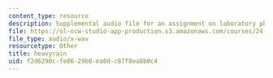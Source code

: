 ```yaml
---
content_type: resource
description: Supplemental audio file for an assignment on laboratory phonology.
file: https://ol-ocw-studio-app-production.s3.amazonaws.com/courses/24-910-topics-in-linguistic-theory-laboratory-phonology-spring-2007/f2d6290cfe0629b0ea0dc87f8ea8b0c4_heavyrain.wav
file_type: audio/x-wav
resourcetype: Other
title: heavyrain
uid: f2d6290c-fe06-29b0-ea0d-c87f8ea8b0c4
---
```

